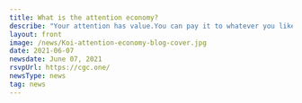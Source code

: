 ```yaml
---
title: What is the attention economy?
describe: "Your attention has value.You can pay it to whatever you like, whether it be attention to a news article, a movie or a social media post"
layout: front
image: /news/Koi-attention-economy-blog-cover.jpg
date: 2021-06-07
newsdate: June 07, 2021
rsvpUrl: https://cgc.one/
newsType: news
tag: news
---
```

